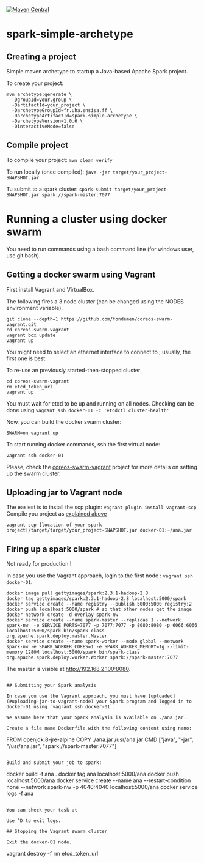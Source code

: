 [![Maven Central](https://img.shields.io/maven-central/v/fr.uha.ensisa.ff/spark-simple-archetype.svg)](http://search.maven.org/#search%7Cga%7C1%7Cg%3A%22fr.uha.ensisa.ff%22%20AND%20a%3A%22spark-simple-archetype%22)

# spark-simple-archetype

## Creating a project

Simple maven archetype to startup a Java-based Apache Spark project.

To create your project:

```
mvn archetype:generate \
  -DgroupId=your.group \
  -DartifactId=your_project \
  -DarchetypeGroupId=fr.uha.ensisa.ff \
  -DarchetypeArtifactId=spark-simple-archetype \
  -DarchetypeVersion=1.0.6 \
  -DinteractiveMode=false
```

## Compile project

To compile your project: `mvn clean verify`

To run locally (once compiled): `java -jar target/your_project-SNAPSHOT.jar`

Tu submit to a spark cluster: `spark-submit target/your_project-SNAPSHOT.jar spark://spark-master:7077`

# Running a cluster using docker swarm

You need to run commands using a bash command line (for windows user, use git bash).

## Getting a docker swarm using Vagrant

First install Vagrant and VirtualBox.

The following fires a 3 node cluster (can be changed using the NODES environment variable).

```
git clone --depth=1 https://github.com/fondemen/coreos-swarm-vagrant.git
cd coreos-swarm-vagrant
vagrant box update
vagrant up
```
You might need to select an ethernet interface to connect to ; usually, the first one is best.

To re-use an previously started-then-stopped cluster

```
cd coreos-swarm-vagrant
rm etcd_token_url
vagrant up
```

You must wait for etcd to be up and running on all nodes. Checking can be done using `vagrant ssh docker-01 -c 'etcdctl cluster-health'`

Now, you can build the docker swarm cluster:

```
SWARM=on vagrant up
```

To start running docker commands, ssh the first virtual node:

```
vagrant ssh docker-01
```

Please, check the [coreos-swarm-vagrant](https://github.com/fondemen/coreos-swarm-vagrant) project for more details on setting up the swarm cluster.

## Uploading jar to Vagrant node

The easiest is to install the scp plugin: `vagrant plugin install vagrant-scp`
Compile you project as [explained above](#compile-project)

```
vagrant scp [location of your spark project]/target/target/your_project-SNAPSHOT.jar docker-01:~/ana.jar
```

## Firing up a spark cluster

Not ready for production !

In case you use the Vagrant approach, login to the first node : `vagrant ssh docker-01`.

```
docker image pull gettyimages/spark:2.3.1-hadoop-2.8
docker tag gettyimages/spark:2.3.1-hadoop-2.8 localhost:5000/spark
docker service create --name registry --publish 5000:5000 registry:2
docker push localhost:5000/spark # so that other nodes get the image
docker network create -d overlay spark-nw
docker service create --name spark-master --replicas 1 --network spark-nw  -e SERVICE_PORTS=7077 -p 7077:7077 -p 8080:8080 -p 6066:6066 localhost:5000/spark bin/spark-class org.apache.spark.deploy.master.Master
docker service create --name spark-worker --mode global --network spark-nw -e SPARK_WORKER_CORES=1 -e SPARK_WORKER_MEMORY=1g --limit-memory 1280M localhost:5000/spark bin/spark-class org.apache.spark.deploy.worker.Worker spark://spark-master:7077

```

The master is visible at <http://192.168.2.100:8080>.
```

## Submitting your Spark analysis

In case you use the Vagrant approach, you must have [uploaded](#uploading-jar-to-vagrant-node) your Spark program and logged in to docker-01 using `vagrant ssh docker-01`.

We assume here that your Spark analysis is available on ./ana.jar.

Create a file name Dockerfile with the following content using nano:

```
FROM openjdk:8-jre-alpine
COPY ./ana.jar /usr/ana.jar
CMD ["java", "-jar", "/usr/ana.jar", "spark://spark-master:7077"]
```

Build and submit your job to spark:

```
docker build -t ana .
docker tag ana localhost:5000/ana
docker push localhost:5000/ana
docker service create --name ana --restart-condition none --network spark-nw -p 4040:4040 localhost:5000/ana
docker service logs -f ana
```

You can check your task at 

Use ^D to exit logs.

## Stopping the Vagrant swarm cluster

Exit the docker-01 node.

```
vagrant destroy -f
rm etcd_token_url
```